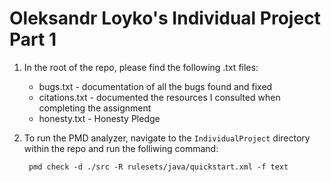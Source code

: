 # Oleksandr Loyko's Individual Project Part 1

1. In the root of the repo, please find the following .txt files:
    * bugs.txt - documentation of all the bugs found and fixed
    * citations.txt - documented the resources I consulted when completing the assignment
    * honesty.txt - Honesty Pledge

2. To run the PMD analyzer, navigate to the `IndividualProject` directory within the repo and run the folliwing command:
   ```
    pmd check -d ./src -R rulesets/java/quickstart.xml -f text
   ```
